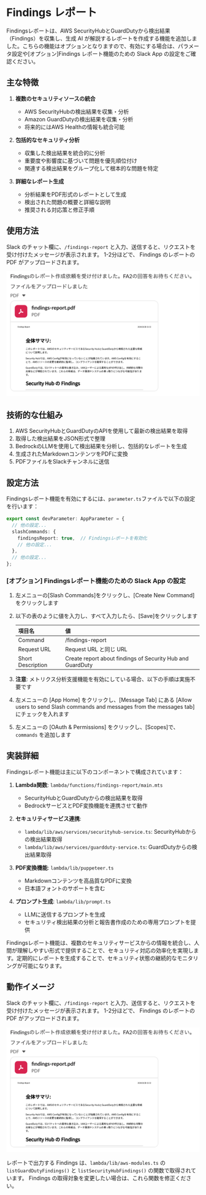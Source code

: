 # Findings レポート

Findingsレポートは、AWS SecurityHubとGuardDutyから検出結果（Findings）を収集し、生成 AI が解説するレポートを作成する機能を追加しました。こちらの機能はオプションとなりますので、有効にする場合は、パラメータ設定や[オプション]Findings レポート機能のための Slack App の設定をご確認ください。

## 主な特徴

1. **複数のセキュリティソースの統合**
   - AWS SecurityHubの検出結果を収集・分析
   - Amazon GuardDutyの検出結果を収集・分析
   - 将来的にはAWS Healthの情報も統合可能

2. **包括的なセキュリティ分析**
   - 収集した検出結果を統合的に分析
   - 重要度や影響度に基づいて問題を優先順位付け
   - 関連する検出結果をグループ化して根本的な問題を特定

3. **詳細なレポート生成**
   - 分析結果をPDF形式のレポートとして生成
   - 検出された問題の概要と詳細な説明
   - 推奨される対応策と修正手順

## 使用方法

Slack のチャット欄に、`/findings-report` と入力、送信すると、リクエストを受け付けたメッセージが表示されます。
1-2分ほどで、 Findings のレポートの PDF がアップロードされます。

![findings-report](./docs/images/ja/fa2-findings-report.png)

## 技術的な仕組み

1. AWS SecurityHubとGuardDutyのAPIを使用して最新の検出結果を取得
2. 取得した検出結果をJSON形式で整理
3. BedrockのLLMを使用して検出結果を分析し、包括的なレポートを生成
4. 生成されたMarkdownコンテンツをPDFに変換
5. PDFファイルをSlackチャンネルに送信

## 設定方法

Findingsレポート機能を有効にするには、`parameter.ts`ファイルで以下の設定を行います：

```typescript
export const devParameter: AppParameter = {
  // 他の設定...
  slashCommands: {
    findingsReport: true,  // Findingsレポートを有効化
    // 他の設定...
  },
  // 他の設定...
};
```

### [オプション] Findingsレポート機能のための Slack App の設定

1. 左メニューの[Slash Commands]をクリックし、[Create New Command]をクリックします
2. 以下の表のように値を入力し、すべて入力したら、[Save]をクリックします

   | 項目名 | 値 |
   | ------ | -- |
   | Command | /findings-report |
   | Request URL | Request URL と同じ URL |
   | Short Description | Create report about findings of Security Hub and GuardDuty |

3. **注意**: メトリクス分析支援機能を有効にしている場合、以下の手順は実施不要です
4. 左メニューの [App Home] をクリックし、[Message Tab] にある [Allow users to send Slash commands and messages from the messages tab] にチェックを入れます
5. 左メニューの [OAuth & Permissions] をクリックし、[Scopes]で、`commands` を追加します

## 実装詳細

Findingsレポート機能は主に以下のコンポーネントで構成されています：

1. **Lambda関数**: `lambda/functions/findings-report/main.mts`
   - SecurityHubとGuardDutyからの検出結果を取得
   - BedrockサービスとPDF変換機能を連携させて動作

2. **セキュリティサービス連携**:
   - `lambda/lib/aws/services/securityhub-service.ts`: SecurityHubからの検出結果取得
   - `lambda/lib/aws/services/guardduty-service.ts`: GuardDutyからの検出結果取得

3. **PDF変換機能**: `lambda/lib/puppeteer.ts`
   - Markdownコンテンツを高品質なPDFに変換
   - 日本語フォントのサポートを含む

4. **プロンプト生成**: `lambda/lib/prompt.ts`
   - LLMに送信するプロンプトを生成
   - セキュリティ検出結果の分析と報告書作成のための専用プロンプトを提供

Findingsレポート機能は、複数のセキュリティサービスからの情報を統合し、人間が理解しやすい形式で提供することで、セキュリティ対応の効率化を実現します。定期的にレポートを生成することで、セキュリティ状態の継続的なモニタリングが可能になります。

## 動作イメージ

Slack のチャット欄に、`/findings-report` と入力、送信すると、リクエストを受け付けたメッセージが表示されます。
1-2分ほどで、 Findings のレポートの PDF がアップロードされます。

![findings-report](./docs/images/ja/fa2-findings-report.png)

レポートで出力する Findings は、`lambda/lib/aws-modules.ts` の `listGuardDutyFindings()` と `listSecurityHubFindings()` の関数で取得されています。
Findings の取得対象を変更したい場合は、これら関数を修正ください。